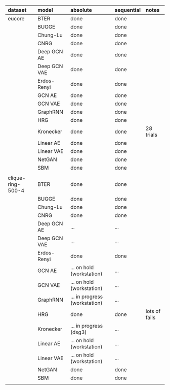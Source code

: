 |    dataset        |        model      |   absolute                        |   sequential                      |       notes       |
|:----------------- |:----------------- |:--------------------------------- |:--------------------------------- |:----------------- |
| eucore            | BTER              | done                              | done                              |                   |
|      <i></i>      | BUGGE             | done                              | done                              |                   |
|      <i></i>      | Chung-Lu          | done                              | done                              |                   |
|      <i></i>      | CNRG              | done                              | done                              |                   |
|      <i></i>      | Deep GCN AE       | done                              | done                              |                   |
|      <i></i>      | Deep GCN VAE      | done                              | done                              |                   |
|      <i></i>      | Erdos-Renyi       | done                              | done                              |                   |
|      <i></i>      | GCN AE            | done                              | done                              |                   |
|      <i></i>      | GCN VAE           | done                              | done                              |                   |
|      <i></i>      | GraphRNN          | done                              | done                              |                   |
|      <i></i>      | HRG               | done                              | done                              |                   |
|      <i></i>      | Kronecker         | done                              | done                              | 28 trials         |
|      <i></i>      | Linear AE         | done                              | done                              |                   |
|      <i></i>      | Linear VAE        | done                              | done                              |                   |
|      <i></i>      | NetGAN            | done                              | done                              |                   |
|      <i></i>      | SBM               | done                              | done                              |                   |
|      <i></i>      |                   |                                   |                                   |                   |
| clique-ring-500-4 | BTER              | done                              | done                              |                   |
|      <i></i>      | BUGGE             | done                              | done                              |                   |
|      <i></i>      | Chung-Lu          | done                              | done                              |                   |
|      <i></i>      | CNRG              | done                              | done                              |                   |
|      <i></i>      | Deep GCN AE       | ...                               | ...                               |                   |
|      <i></i>      | Deep GCN VAE      | ...                               | ...                               |                   |
|      <i></i>      | Erdos-Renyi       | done                              | done                              |                   |
|      <i></i>      | GCN AE            | ...  on hold (workstation)        | ...                               |                   |
|      <i></i>      | GCN VAE           | ...  on hold (workstation)        | ...                               |                   |
|      <i></i>      | GraphRNN          | ...  in progress (workstation)    | ...                               |                   |
|      <i></i>      | HRG               | done                              | done                              | lots of fails     |
|      <i></i>      | Kronecker         | ...  in progress (dsg3)           | ...                               |                   |
|      <i></i>      | Linear AE         | ...  on hold (workstation)        | ...                               |                   |
|      <i></i>      | Linear VAE        | ...  on hold (workstation)        | ...                               |                   |
|      <i></i>      | NetGAN            | done                              | done                              |                   |
|      <i></i>      | SBM               | done                              | done                              |                   |
|      <i></i>      |                   |                                   |                                   |                   |
